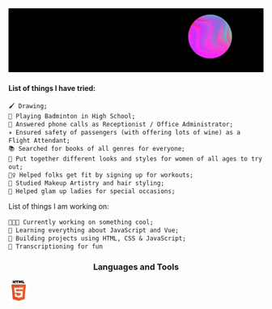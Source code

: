 <img src="https://raw.githubusercontent.com/auorra/auorra/master/banner3.gif" width="1000px">

<!-- <h4>I am a Frontend Developer who loves to design and develop experiences.</h4> -->

<h4>List of things I have tried:</h4>

```
🖌 Drawing;
🏸 Playing Badminton in High School;
👩 Answered phone calls as Receptionist / Office Administrator;
✈ Ensured safety of passengers (with offering lots of wine) as a Flight Attendant;
📚 Searched for books of all genres for everyone;
👗 Put together different looks and styles for women of all ages to try out;
🤸‍♀️ Helped folks get fit by signing up for workouts;
🎨 Studied Makeup Artistry and hair styling;
💄 Helped glam up ladies for special occasions;
```

List of things I am working on:
```
👩🏽‍💻 Currently working on something cool;
📖 Learning everything about JavaScript and Vue;
🔧 Building projects using HTML, CSS & JavaScript;
📝 Transcriptioning for fun
```
<h3 align="center">Languages and Tools</h3>

<img src="HTML5_Logo.svg" width="40px"> <img src="" width="">

<!-- <img src="https://img.shields.io/badge/HTML5-E34F26?style=for-the-badge&logo=html5&logoColor=white">
<img src="https://img.shields.io/badge/CSS3-1572B6?style=for-the-badge&logo=css3&logoColor=white">
<img src="https://img.shields.io/badge/JavaScript-F7DF1E?style=for-the-badge&logo=javascript&logoColor=black">
<img src="https://img.shields.io/badge/Bootstrap-563D7C?style=for-the-badge&logo=bootstrap&logoColor=white">
<img src=""><img src=""><img src=""><img src=""> -->



<!-- ![Auorra's GitHub stats](https://github-readme-stats.vercel.app/api?username=auorra&show_icons=true&theme=radical)
![](https://komarev.com/ghpvc/?username=auorra&color=green)

auorra/auorra is a ✨ special ✨ repository because its `README.md` (this file) appears on your GitHub profile.
You can click the Preview link to take a look at your changes. -->



